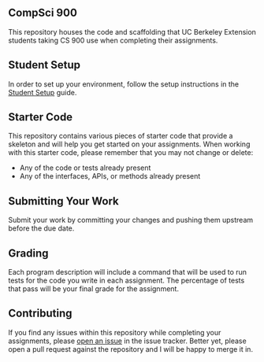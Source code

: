 CompSci 900
-----------
This repository houses the code and scaffolding that UC Berkeley Extension students taking CS 900
use when completing their assignments.

Student Setup
-------------
In order to set up your environment, follow the setup instructions in the [Student
Setup](https://github.com/ucbext/cs900/blob/master/student-setup.md) guide.

Starter Code
------------
This repository contains various pieces of starter code that provide a skeleton and will help you
get started on your assignments. When working with this starter code, please remember that you may
not change or delete:

- Any of the code or tests already present
- Any of the interfaces, APIs, or methods already present

Submitting Your Work
--------------------
Submit your work by committing your changes and pushing them upstream before the due date.

Grading
-------
Each program description will include a command that will be used to run tests for the code you
write in each assignment. The percentage of tests that pass will be your final grade for the
assignment.

Contributing
------------
If you find any issues within this repository while completing your assignments, please [open an
issue](https://github.com/ucbext/cs900/issues/new) in the issue tracker. Better yet, please open a
pull request against the repository and I will be happy to merge it in.
